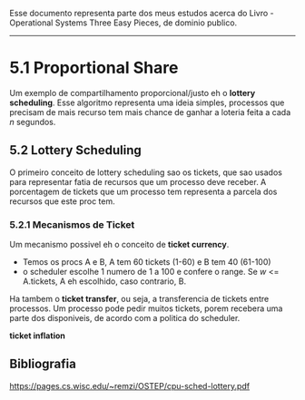 Esse documento representa parte dos meus estudos acerca do Livro - Operational Systems  Three Easy Pieces, de dominio publico.

---

# 5.1 Proportional Share

Um exemplo de compartilhamento proporcional/justo eh o __lottery scheduling__. Esse algoritmo representa uma ideia simples, processos que precisam de mais recurso tem mais chance de ganhar a loteria feita a cada *n* segundos.

## 5.2 Lottery Scheduling 
O primeiro conceito de lottery scheduling sao os tickets, que sao usados para representar fatia de recursos que um processo deve receber. A porcentagem de tickets que um processo tem representa a parcela dos recursos que este proc tem.

### 5.2.1 Mecanismos de Ticket
Um mecanismo possivel eh o conceito de __ticket currency__.  

- Temos os procs A e B, A tem 60 tickets (1-60) e B tem 40 (61-100)
- o scheduler escolhe 1 numero de 1 a 100 e confere o range. Se *w* <= A.tickets, A eh escolhido, caso contrario, B.

Ha tambem o __ticket transfer__, ou seja, a transferencia de tickets entre processos. Um processo pode pedir muitos tickets, porem recebera uma parte dos disponiveis, de acordo com a politica do scheduler.

__ticket inflation__

## Bibliografia
https://pages.cs.wisc.edu/~remzi/OSTEP/cpu-sched-lottery.pdf
